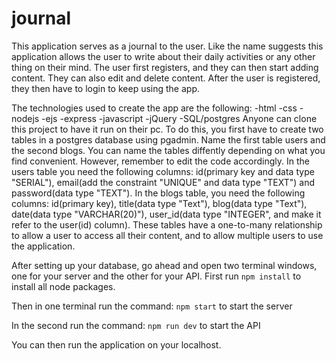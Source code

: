 # journal
This application serves as a journal to the user. Like the name suggests this application allows the user to write about their daily activities or any other thing on their mind. The user first registers, and they can then start adding content. They can also edit and delete content. After the user is registered, they then have to login to keep using the app. 

The technologies used to create the app are the following:
    -html
    -css
    -nodejs
    -ejs
    -express
    -javascript
    -jQuery
    -SQL/postgres
Anyone can clone this project to have it run on their pc. To do this, you first have to create two tables in a postgres database using pgadmin. Name the first table users and the second blogs. You can name the tables diffently depending on what you find convenient. However, remember to edit the code accordingly. In the users table you need the following columns: id(primary key and data type "SERIAL"), email(add the constraint "UNIQUE" and data type "TEXT") and password(data type "TEXT"). In the blogs table, you need the following columns: id(primary key), title(data type "Text"), blog(data type "Text"), date(data type "VARCHAR(20)"), user_id(data type "INTEGER", and make it refer to the user(id) column). These tables have a one-to-many relationship to allow a user to access all their content, and to allow multiple users to use the application.

After setting up your database, go ahead and open two terminal windows, one for your server and the other for your API. First run `npm install` to install all node packages. 

Then in one terminal run the command:
`npm start`
to start the server

In the second run the command:
`npm run dev` 
to start the API

You can then run the application on your localhost.

